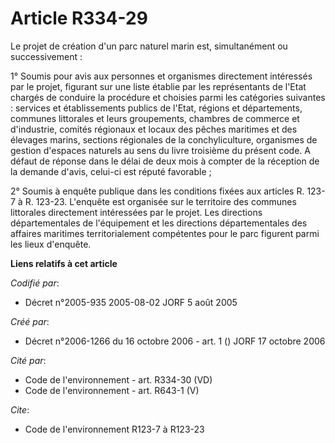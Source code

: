 # Article R334-29

Le projet de création d'un parc naturel marin est, simultanément ou successivement :

1° Soumis pour avis aux personnes et organismes directement intéressés par le projet, figurant sur une liste établie par les
représentants de l'Etat chargés de conduire la procédure et choisies parmi les catégories suivantes : services et
établissements publics de l'Etat, régions et départements, communes littorales et leurs groupements, chambres de commerce et
d'industrie, comités régionaux et locaux des pêches maritimes et des élevages marins, sections régionales de la
conchyliculture, organismes de gestion d'espaces naturels au sens du livre troisième du présent code. A défaut de réponse
dans le délai de deux mois à compter de la réception de la demande d'avis, celui-ci est réputé favorable ;

2° Soumis à enquête publique dans les conditions fixées aux articles R. 123-7 à R. 123-23. L'enquête est organisée sur le
territoire des communes littorales directement intéressées par le projet. Les directions départementales de l'équipement et
les directions départementales des affaires maritimes territorialement compétentes pour le parc figurent parmi les lieux
d'enquête.

**Liens relatifs à cet article**

_Codifié par_:

  - Décret n°2005-935 2005-08-02 JORF 5 août 2005

_Créé par_:

  - Décret n°2006-1266 du 16 octobre 2006 - art. 1 () JORF 17 octobre 2006

_Cité par_:

  - Code de l'environnement - art. R334-30 (VD)
  - Code de l'environnement - art. R643-1 (V)

_Cite_:

  - Code de l'environnement R123-7 à R123-23
